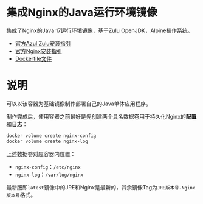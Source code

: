 # 集成Nginx的Java运行环境镜像

集成了Nginx的Java 17运行环境镜像，基于Zulu OpenJDK，Alpine操作系统。

- [官方Azul Zulu安装指引](https://docs.azul.com/core/zulu-openjdk/install/alpine-linux)
- [官方Nginx安装指引](https://nginx.org/en/linux_packages.html#Alpine)
- [Dockerfile文件](https://github.com/swsk33/dockerfiles-repo/blob/master/jre-17-nginx-alpine/latest/Dockerfile)

# 说明

可以以该容器为基础镜像制作部署自己的Java单体应用程序。

制作完成后，使用容器之前最好是先创建两个具名数据卷用于持久化Nginx的**配置**和**日志**：

```bash
docker volume create nginx-config
docker volume create nginx-log
```

上述数据卷对应容器内位置：

- `nginx-config`：`/etc/nginx`
- `nginx-log`：`/var/log/nginx`

最新版即`latest`镜像中的JRE和Nginx是最新的，其余镜像Tag为`JRE版本号-Nginx版本号`格式。